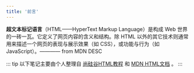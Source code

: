 ```yaml
---
title: '前言'
---
```


**超文本标记语言**（HTML——HyperText Markup Language）是构成 Web 世界的一砖一瓦。它定义了网页内容的含义和结构。除 HTML 以外的其它技术则通常用来描述一个网页的表现与展示效果（如 CSS），或功能与行为（如 JavaScript）。———— from MDN DESC

::: tip
以下笔记主要由个人整理自 [尚硅谷HTML教程](https://www.bilibili.com/video/BV1XJ411X7Ud?spm_id_from=333.788.b_636f6d6d656e74.8) 和 [MDN HTML文档](https://developer.mozilla.org/zh-CN/docs/Web/HTML) 。
:::